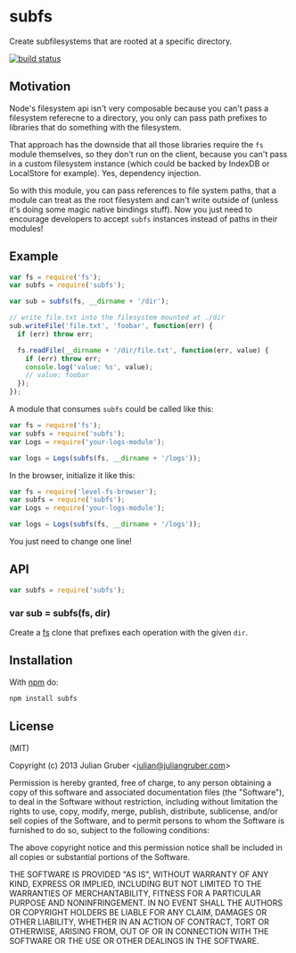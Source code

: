 # subfs

Create subfilesystems that are rooted at a specific directory.

[![build status](https://secure.travis-ci.org/juliangruber/subfs.png)](http://travis-ci.org/juliangruber/subfs)

## Motivation

Node's filesystem api isn't very composable because you can't pass a filesystem referecne to a directory,
you only can pass path prefixes to libraries that do something with the filesystem.

That approach has the downside that all those libraries require the `fs` module themselves, so they
don't run on the client, because you can't pass in a custom filesystem instance (which could be backed
by IndexDB or LocalStore for example). Yes, dependency injection.

So with this module, you can pass references to file system paths, that a module can treat as the root
filesystem and can't write outside of (unless it's doing some magic native bindings stuff). Now you just
need to encourage developers to accept `subfs` instances instead of paths in their modules!

## Example

```js
var fs = require('fs');
var subfs = require('subfs');

var sub = subfs(fs, __dirname + '/dir');

// write file.txt into the filesystem mounted at ./dir
sub.writeFile('file.txt', 'foobar', function(err) {
  if (err) throw err;

  fs.readFile(__dirname + '/dir/file.txt', function(err, value) {
    if (err) throw err;
    console.log('value: %s', value);
    // value: foobar
  });
});
```

A module that consumes `subfs` could be called like this:

```js
var fs = require('fs');
var subfs = require('subfs');
var Logs = require('your-logs-module');

var logs = Logs(subfs(fs, __dirname + '/logs'));
```

In the browser, initialize it like this:

```js
var fs = require('level-fs-browser');
var subfs = require('subfs');
var Logs = require('your-logs-module');

var logs = Logs(subfs(fs, __dirname + '/logs'));
```

You just need to change one line!

## API

```js
var subfs = require('subfs');
```

### var sub = subfs(fs, dir)

Create a [fs](http://nodejs.org/api/fs.html) clone that prefixes each operation
with the given `dir`.

## Installation

With [npm](https://npmjs.org) do:

```bash
npm install subfs
```

## License

(MIT)

Copyright (c) 2013 Julian Gruber &lt;julian@juliangruber.com&gt;

Permission is hereby granted, free of charge, to any person obtaining a copy of
this software and associated documentation files (the "Software"), to deal in
the Software without restriction, including without limitation the rights to
use, copy, modify, merge, publish, distribute, sublicense, and/or sell copies
of the Software, and to permit persons to whom the Software is furnished to do
so, subject to the following conditions:

The above copyright notice and this permission notice shall be included in all
copies or substantial portions of the Software.

THE SOFTWARE IS PROVIDED "AS IS", WITHOUT WARRANTY OF ANY KIND, EXPRESS OR
IMPLIED, INCLUDING BUT NOT LIMITED TO THE WARRANTIES OF MERCHANTABILITY,
FITNESS FOR A PARTICULAR PURPOSE AND NONINFRINGEMENT. IN NO EVENT SHALL THE
AUTHORS OR COPYRIGHT HOLDERS BE LIABLE FOR ANY CLAIM, DAMAGES OR OTHER
LIABILITY, WHETHER IN AN ACTION OF CONTRACT, TORT OR OTHERWISE, ARISING FROM,
OUT OF OR IN CONNECTION WITH THE SOFTWARE OR THE USE OR OTHER DEALINGS IN THE
SOFTWARE.
